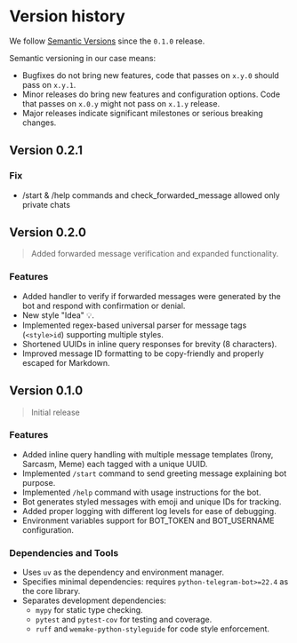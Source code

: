 # Version history

We follow [Semantic Versions](https://semver.org/) since the `0.1.0` release.

Semantic versioning in our case means:
- Bugfixes do not bring new features, code that passes on `x.y.0`
  should pass on `x.y.1`.
- Minor releases do bring new features and configuration options.
  Code that passes on `x.0.y` might not pass on `x.1.y` release.
- Major releases indicate significant milestones or serious breaking changes.


## Version 0.2.1

### Fix

- /start & /help commands and check_forwarded_message allowed only private chats

## Version 0.2.0

> Added forwarded message verification and expanded functionality.

### Features

- Added handler to verify if forwarded messages were generated by the bot
  and respond with confirmation or denial.
- New style "Idea" 💡.
- Implemented regex-based universal parser for message tags 
  (`<style>id`) supporting multiple styles.
- Shortened UUIDs in inline query responses for brevity (8 characters).
- Improved message ID formatting to be copy-friendly and properly escaped 
  for Markdown.


## Version 0.1.0

> Initial release

### Features

- Added inline query handling with multiple message templates (Irony, Sarcasm,
  Meme) each tagged with a unique UUID.
- Implemented `/start` command to send greeting message explaining bot purpose.
- Implemented `/help` command with usage instructions for the bot.
- Bot generates styled messages with emoji and unique IDs for tracking.
- Added proper logging with different log levels for ease of debugging.
- Environment variables support for BOT_TOKEN and BOT_USERNAME configuration.

### Dependencies and Tools

- Uses `uv` as the dependency and environment manager.
- Specifies minimal dependencies: requires `python-telegram-bot>=22.4` 
  as the core library.
- Separates development dependencies:
  - `mypy` for static type checking.
  - `pytest` and `pytest-cov` for testing and coverage.
  - `ruff` and `wemake-python-styleguide` for code style enforcement.

